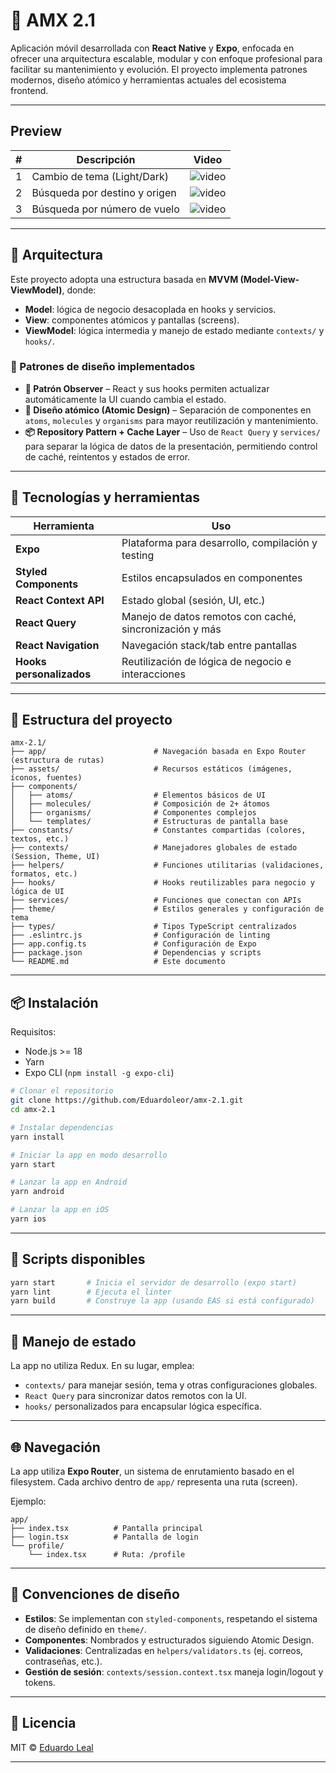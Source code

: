 # 🚀 AMX 2.1

Aplicación móvil desarrollada con **React Native** y **Expo**, enfocada en ofrecer una arquitectura
escalable, modular y con enfoque profesional para facilitar su mantenimiento y evolución. El
proyecto implementa patrones modernos, diseño atómico y herramientas actuales del ecosistema
frontend.

---

## Preview

| #  | Descripción                               | Video                                                                 |
|----|-------------------------------------------|------------------------------------------------------------------------|
| 1  | Cambio de tema (Light/Dark)               | ![video](https://github.com/user-attachments/assets/f15777ab-5b8e-4a14-8aba-9d273565d6ca) |
| 2  | Búsqueda por destino y origen             | ![video](ruta/video2.gif) |
| 3  | Búsqueda por número de vuelo              | ![video]([ruta/video3.gif](https://github.com/user-attachments/assets/c0156699-2244-478f-b60f-8f0b3d637f4e)) |

---

## 📐 Arquitectura

Este proyecto adopta una estructura basada en **MVVM (Model-View-ViewModel)**, donde:

- **Model**: lógica de negocio desacoplada en hooks y servicios.
- **View**: componentes atómicos y pantallas (screens).
- **ViewModel**: lógica intermedia y manejo de estado mediante `contexts/` y `hooks/`.

### 🧩 Patrones de diseño implementados

- **🔁 Patrón Observer** – React y sus hooks permiten actualizar automáticamente la UI cuando cambia
  el estado.
- **🧱 Diseño atómico (Atomic Design)** – Separación de componentes en `atoms`, `molecules` y
  `organisms` para mayor reutilización y mantenimiento.
- **📦 Repository Pattern + Cache Layer** – Uso de `React Query` y `services/` para separar la
  lógica de datos de la presentación, permitiendo control de caché, reintentos y estados de error.

---

## 🧰 Tecnologías y herramientas

| Herramienta              | Uso                                                     |
| ------------------------ | ------------------------------------------------------- |
| **Expo**                 | Plataforma para desarrollo, compilación y testing       |
| **Styled Components**    | Estilos encapsulados en componentes                     |
| **React Context API**    | Estado global (sesión, UI, etc.)                        |
| **React Query**          | Manejo de datos remotos con caché, sincronización y más |
| **React Navigation**     | Navegación stack/tab entre pantallas                    |
| **Hooks personalizados** | Reutilización de lógica de negocio e interacciones      |

---

## 📁 Estructura del proyecto

```
amx-2.1/
├── app/                        # Navegación basada en Expo Router (estructura de rutas)
├── assets/                     # Recursos estáticos (imágenes, íconos, fuentes)
├── components/
│   ├── atoms/                  # Elementos básicos de UI
│   ├── molecules/              # Composición de 2+ átomos
│   ├── organisms/              # Componentes complejos
│   └── templates/              # Estructuras de pantalla base
├── constants/                  # Constantes compartidas (colores, textos, etc.)
├── contexts/                   # Manejadores globales de estado (Session, Theme, UI)
├── helpers/                    # Funciones utilitarias (validaciones, formatos, etc.)
├── hooks/                      # Hooks reutilizables para negocio y lógica de UI
├── services/                   # Funciones que conectan con APIs
├── theme/                      # Estilos generales y configuración de tema
├── types/                      # Tipos TypeScript centralizados
├── .eslintrc.js                # Configuración de linting
├── app.config.ts               # Configuración de Expo
├── package.json                # Dependencias y scripts
└── README.md                   # Este documento
```

---

## 📦 Instalación

Requisitos:

- Node.js >= 18
- Yarn
- Expo CLI (`npm install -g expo-cli`)

```bash
# Clonar el repositorio
git clone https://github.com/Eduardoleor/amx-2.1.git
cd amx-2.1

# Instalar dependencias
yarn install

# Iniciar la app en modo desarrollo
yarn start

# Lanzar la app en Android
yarn android

# Lanzar la app en iOS
yarn ios
```

---

## 🔧 Scripts disponibles

```bash
yarn start       # Inicia el servidor de desarrollo (expo start)
yarn lint        # Ejecuta el linter
yarn build       # Construye la app (usando EAS si está configurado)
```

---

## 🔐 Manejo de estado

La app no utiliza Redux. En su lugar, emplea:

- `contexts/` para manejar sesión, tema y otras configuraciones globales.
- `React Query` para sincronizar datos remotos con la UI.
- `hooks/` personalizados para encapsular lógica específica.

---

## 🌐 Navegación

La app utiliza **Expo Router**, un sistema de enrutamiento basado en el filesystem. Cada archivo
dentro de `app/` representa una ruta (screen).

Ejemplo:

```
app/
├── index.tsx          # Pantalla principal
├── login.tsx          # Pantalla de login
└── profile/
    └── index.tsx      # Ruta: /profile
```

---

## 📌 Convenciones de diseño

- **Estilos**: Se implementan con `styled-components`, respetando el sistema de diseño definido en
  `theme/`.
- **Componentes**: Nombrados y estructurados siguiendo Atomic Design.
- **Validaciones**: Centralizadas en `helpers/validators.ts` (ej. correos, contraseñas, etc.).
- **Gestión de sesión**: `contexts/session.context.tsx` maneja login/logout y tokens.

---

## 📄 Licencia

MIT © [Eduardo Leal](https://github.com/Eduardoleor)

---
